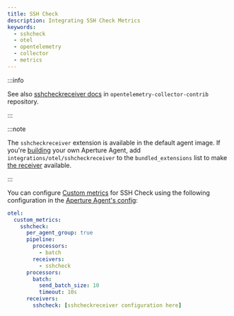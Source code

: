 ```yaml
---
title: SSH Check
description: Integrating SSH Check Metrics
keywords:
  - sshcheck
  - otel
  - opentelemetry
  - collector
  - metrics
---
```


:::info

See also [sshcheckreceiver docs][receiver] in `opentelemetry-collector-contrib`
repository.

:::

:::note

The `sshcheckreceiver` extension is available in the default agent image. If
you're [building][build] your own Aperture Agent, add
`integrations/otel/sshcheckreceiver` to the `bundled_extensions` list to make
[the receiver][receiver] available.

:::

You can configure [Custom metrics][custom-metrics] for SSH Check using the
following configuration in the [Aperture Agent's config][agent-config]:

```yaml
otel:
  custom_metrics:
    sshcheck:
      per_agent_group: true
      pipeline:
        processors:
          - batch
        receivers:
          - sshcheck
      processors:
        batch:
          send_batch_size: 10
          timeout: 10s
      receivers:
        sshcheck: [sshcheckreceiver configuration here]
```

[build]: /reference/aperturectl/build/agent/agent.md
[receiver]:
  https://github.com/open-telemetry/opentelemetry-collector-contrib/tree/main/receiver/sshcheckreceiver
[custom-metrics]: /reference/configuration/agent.md#custom-metrics-config
[agent-config]: /reference/configuration/agent.md#agent-o-t-e-l-config
